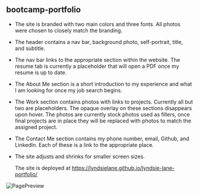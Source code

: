 ## bootcamp-portfolio

* The site is branded with two main colors and three fonts. All photos were chosen to closely match the branding.
* The header contains a nav bar, background photo, self-portrait, title, and subtitle.
* The nav bar links to the appropriate section within the website. The resume tab is currently a placeholder that will open a PDF once my resume is up to date.
* The About Me section is a short introduction to my experience and what I am looking for once my job search begins.
* The Work section contains photos with links to projects. Currently all but two are placeholders. The opaque overlay on these sections disappears upon hover. The photos are currently stock photos used as fillers, once final projects are in place they will be replaced with photos to match the assigned project.
* The Contact Me section contains my phone number, email, Github, and LinkedIn. Each of these is a link to the appropriate place.
* The site adjusts and shrinks for smaller screen sizes.

    The site is deployed at https://lyndsielane.github.io/lyndsie-lane-portfolio/

![PagePreview](https://github.com/lyndsielane/lyndsie-lane-portfolio/blob/main/assets/lyndsielane.github.io_lyndsie-lane-portfolio_.png?raw=true)

